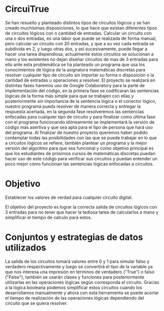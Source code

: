 # CircuiTrue
Se han resuelto y planteado distintos tipos de circuitos lógicos y se han creado muchísimas disposiciones, lo que hace que existan diferentes tipos de circuitos lógicos con n cantidad de entradas. Calcular un circuito con una o dos entradas, es una labor que puede se realizada de forma manual, pero calcular un circuito con 20 entradas, y que a su vez cada entrada se subdivida en 2, y luego otras dos, y así sucesivamente, puede llegar a hacer una tarea dispendiosa, actualmente estos circuitos se solucionan a mano y los existentes no dejan diseñar circuitos de mas de 3 entradas para ello ante esta problemática se ha planteado un programa que usa los conocimientos de lógica de la asignatura matemáticas discretas para resolver cualquier tipo de circuito sin importar su forma o disposición o la cantidad de entradas u operaciones a resolver. El proyecto se realizará en distintas fases haremos uso de Google Colaboratory para la parte de implementación del código, en la primera fase se codificaran las sentencias lógicas de la forma más simple para que se trabajen con ellas y posteriormente sin importancia de la sentencia lógica o el conector lógico, nuestro programa pueda resolver de manera correcta y entregar la respuesta acertada, en la segunda fase resolveremos las sentencias enfocadas para cualquier tipo de circuito y para finalizar como última fase con el programa funcionando idóneamente se implementará la versión de código más asertiva y que sea apta para el tipo de persona que hará uso del programa. Al finalizar de nuestro proyecto queremos haber podido contemplar todas las posibilidades con las que se puede trabajar en lo que a circuitos lógicos se refiere, también plantear un programa y la mejor versión del algoritmo para que sea funcional y como objetivo principal es que los estudiantes de próximos cursos de matemáticas discretas puedan hacer uso de este código para verificar sus circuitos y puedan entender un poco mejor cómo funcionan las sentencias lógicas enfocadas a circuitos.

# Objetivo
Establecer los valores de verdad para cualquier circuito digital.

El objetivo del proyecto es lograr la correcta salida de circuitos lógicos con 3 entradas para no tener que hacer la tediosa tarea de calcularlos a mano y simplificar el tiempo de calculo para estos.


# Conjuntos y estrategias de datos utilizados
La salida de los circuitos tomará valores entre 0 y 1 para simular falso y verdadero respectivamente y luego se convertirá el tipo de la variable ya que nos interesa una impresión en términos de verdadero ("True") o falso ("False"), también se usarán clases y funciones para posteriormente utilizarlas en las operaciones lógicas según corresponda el circuito. Gracias a la lógica booleana podemos simplificar estos circuitos cuando los desarrollamos manualmente y ahora con esta herramienta se puede acortar el tiempo de realización de las operaciones lógicas dependiendo del circuito que se quiera resolver.
